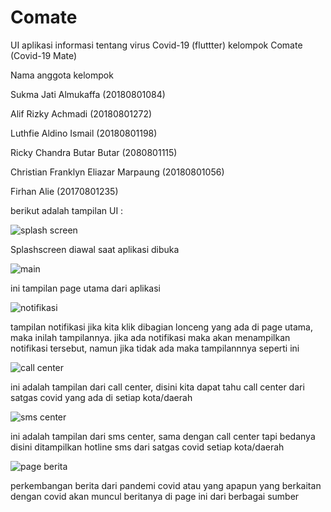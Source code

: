 # Comate
UI aplikasi informasi tentang virus Covid-19  (fluttter)
kelompok Comate (Covid-19 Mate)

Nama anggota kelompok 

Sukma Jati Almukaffa                (20180801084)

Alif Rizky Achmadi                  (20180801272)

Luthfie Aldino Ismail               (20180801198)

Ricky Chandra Butar Butar           (2080801115)

Christian Franklyn Eliazar Marpaung (20180801056)

Firhan Alie                         (20170801235) 

berikut adalah tampilan UI :

![splash screen](https://user-images.githubusercontent.com/87794770/126889298-29f5da43-0882-401b-a94b-c12531e386ab.jpeg) 

Splashscreen diawal saat aplikasi dibuka

![main](https://user-images.githubusercontent.com/87794770/126889377-3b0db22a-e07d-4ff8-b648-d9901431dd5d.jpeg)

ini tampilan page utama dari aplikasi

![notifikasi](https://user-images.githubusercontent.com/87794770/126889478-16537c46-0443-45bd-adfd-4ba436cf2068.jpeg)

tampilan notifikasi jika kita klik dibagian lonceng yang ada di page utama, maka inilah tampilannya.
jika ada notifikasi maka akan menampilkan notifikasi tersebut, namun jika tidak ada maka tampilannnya seperti ini

![call center](https://user-images.githubusercontent.com/87794770/126889546-cd0776af-8efb-4a76-909d-b7657b35b34d.jpeg)

ini adalah tampilan dari call center, disini kita dapat tahu call center dari satgas covid yang ada di setiap kota/daerah

![sms center](https://user-images.githubusercontent.com/87794770/126889550-03f72b14-66b8-4f1e-a4c9-abfcd01491de.jpeg)

ini adalah tampilan dari sms center, sama dengan call center tapi bedanya disini ditampilkan hotline sms dari satgas covid setiap kota/daerah

![page berita](https://user-images.githubusercontent.com/87794770/126889555-6a5d6e41-73ee-445b-a2c7-1c6f3c313ba0.jpeg)

perkembangan berita dari pandemi covid atau yang apapun yang berkaitan dengan covid akan muncul beritanya di page ini dari berbagai sumber
